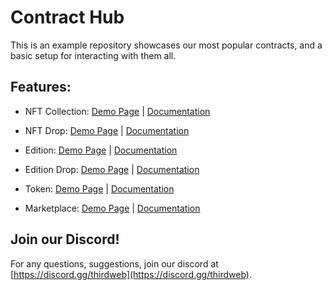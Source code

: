 # Contract Hub

This is an example repository showcases our most popular contracts, and a basic setup for interacting with them all.

## Features:

- NFT Collection: [Demo Page](https://contract-hub.vercel.app/nft-collection) | [Documentation](https://portal.thirdweb.com/contracts/nft-collection)

- NFT Drop: [Demo Page](https://contract-hub.vercel.app/nft-drop) | [Documentation](https://portal.thirdweb.com/contracts/nft-drop)

- Edition: [Demo Page](https://contract-hub.vercel.app/edition) | [Documentation](https://portal.thirdweb.com/contracts/edition)

- Edition Drop: [Demo Page](https://contract-hub.vercel.app/edition-drop) | [Documentation](https://portal.thirdweb.com/contracts/edition-drop)

- Token: [Demo Page](https://contract-hub.vercel.app/token) | [Documentation](https://portal.thirdweb.com/contracts/token)

- Marketplace: [Demo Page](https://contract-hub.vercel.app/marketplace) | [Documentation](https://portal.thirdweb.com/contracts/marketplace)

## Join our Discord!

For any questions, suggestions, join our discord at [https://discord.gg/thirdweb](https://discord.gg/thirdweb).
